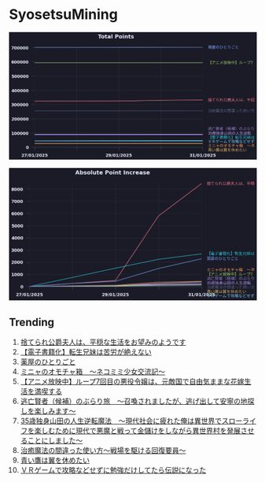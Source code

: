 # SyosetsuMining


![](https://raw.githubusercontent.com/exc4l/SyosetsuMining/main/plots/point_trend.png)

![](https://raw.githubusercontent.com/exc4l/SyosetsuMining/main/plots/point_increase.png)


## Trending

1. [捨てられ公爵夫人は、平穏な生活をお望みのようです](https://ncode.syosetu.com/n4395il/)
2. [【電子書籍化】転生兄妹は苦労が絶えない](https://ncode.syosetu.com/n4051id/)
3. [薬屋のひとりごと](https://ncode.syosetu.com/n9636x/)
4. [ミニャのオモチャ箱　～ネコミミ少女交流記～](https://ncode.syosetu.com/n6187io/)
5. [【アニメ放映中】ループ7回目の悪役令嬢は、元敵国で自由気ままな花嫁生活を満喫する](https://ncode.syosetu.com/n1784ga/)
6. [逃亡賢者（候補）のぶらり旅　〜召喚されましたが、逃げ出して安寧の地探しを楽しみます〜](https://ncode.syosetu.com/n5418hv/)
7. [35歳独身山田の人生逆転魔法　～現代社会に疲れた俺は異世界でスローライフを楽しむために現代で悪魔と戦って金儲けをしながら異世界村を発展させることにしました～](https://ncode.syosetu.com/n3115io/)
8. [治癒魔法の間違った使い方～戦場を駆ける回復要員～](https://ncode.syosetu.com/n2468ca/)
9. [青い鷹は翼を休めたい](https://ncode.syosetu.com/n0377ie/)
10. [ＶＲゲームで攻略などせずに勉強だけしてたら伝説になった](https://ncode.syosetu.com/n1675io/)
